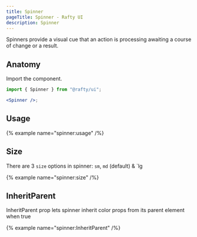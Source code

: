 ```yaml
---
title: Spinner
pageTitle: Spinner - Rafty UI
description: Spinner
---
```


Spinners provide a visual cue that an action is processing awaiting a course of change or a result.

## Anatomy

Import the component.

```jsx
import { Spinner } from "@rafty/ui";

<Spinner />;
```

## Usage

{% example name="spinner:usage" /%}

## Size

There are 3 `size` options in spinner: `sm`, `md` (default) & `lg

{% example name="spinner:size" /%}

## InheritParent

InheritParent prop lets spinner inherit color props from its parent element when true

{% example name="spinner:InheritParent" /%}
